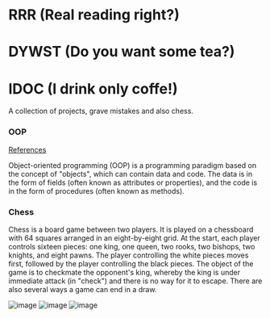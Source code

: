 # RRR (Real reading right?)
# DYWST (Do you want some tea?)
# IDOC (I drink only coffe!)
A collection of projects, grave mistakes and also chess.



### OOP
[References](https://en.wikipedia.org/wiki/Object-oriented_programming)

Object-oriented programming (OOP) is a programming paradigm based on the concept of "objects", which can contain data and code. The data is in the form of fields (often known as attributes or properties), and the code is in the form of procedures (often known as methods). 

### Chess
Chess is a board game between two players.
It is played on a chessboard with 64 squares arranged in an eight-by-eight grid. At the start, each player controls sixteen pieces: one king, one queen, two rooks, two bishops, two knights, and eight pawns. The player controlling the white pieces moves first, followed by the player controlling the black pieces. The object of the game is to checkmate the opponent's king, whereby the king is under immediate attack (in "check") and there is no way for it to escape. There are also several ways a game can end in a draw.




![image](https://i.insider.com/5d124f9a9c5101048e440825?width=700&format=jpeg&auto=webp)
![image](https://i.pinimg.com/736x/ba/92/7f/ba927ff34cd961ce2c184d47e8ead9f6.jpg)
![image](https://user-images.githubusercontent.com/86283476/219113625-88bb0ebb-2311-4333-9f58-9c2a1109a663.png)
